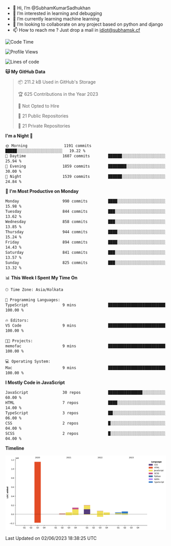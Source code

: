 - 👋 Hi, I’m @SubhamKumarSadhukhan
- 👀 I’m interested in learning and debugging
- 🌱 I’m currently learning machine learning
- 💞️ I’m looking to collaborate on any project based on python and django
- 📫 How to reach me ?
      Just drop a mail in idiot@subhamsk.cf

<!---
SubhamKumarSadhukhan/SubhamKumarSadhukhan is a ✨ special ✨ repository because its `README.md` (this file) appears on your GitHub profile.
You can click the Preview link to take a look at your changes.
--->


<!--START_SECTION:waka-->
![Code Time](http://img.shields.io/badge/Code%20Time-1%2C212%20hrs%2057%20mins-blue)

![Profile Views](http://img.shields.io/badge/Profile%20Views-24-blue)

![Lines of code](https://img.shields.io/badge/From%20Hello%20World%20I%27ve%20Written-1.8%20million%20lines%20of%20code-blue)

**🐱 My GitHub Data** 

> 📦 211.2 kB Used in GitHub's Storage 
 > 
> 🏆 625 Contributions in the Year 2023
 > 
> 🚫 Not Opted to Hire
 > 
> 📜 21 Public Repositories 
 > 
> 🔑 21 Private Repositories 
 > 
**I'm a Night 🦉** 

```text
🌞 Morning                1191 commits        █████░░░░░░░░░░░░░░░░░░░░   19.22 % 
🌆 Daytime                1607 commits        ██████░░░░░░░░░░░░░░░░░░░   25.94 % 
🌃 Evening                1859 commits        ████████░░░░░░░░░░░░░░░░░   30.00 % 
🌙 Night                  1539 commits        ██████░░░░░░░░░░░░░░░░░░░   24.84 % 
```
📅 **I'm Most Productive on Monday** 

```text
Monday                   990 commits         ████░░░░░░░░░░░░░░░░░░░░░   15.98 % 
Tuesday                  844 commits         ███░░░░░░░░░░░░░░░░░░░░░░   13.62 % 
Wednesday                858 commits         ███░░░░░░░░░░░░░░░░░░░░░░   13.85 % 
Thursday                 944 commits         ████░░░░░░░░░░░░░░░░░░░░░   15.24 % 
Friday                   894 commits         ████░░░░░░░░░░░░░░░░░░░░░   14.43 % 
Saturday                 841 commits         ███░░░░░░░░░░░░░░░░░░░░░░   13.57 % 
Sunday                   825 commits         ███░░░░░░░░░░░░░░░░░░░░░░   13.32 % 
```


📊 **This Week I Spent My Time On** 

```text
🕑︎ Time Zone: Asia/Kolkata

💬 Programming Languages: 
TypeScript               9 mins              █████████████████████████   100.00 % 

🔥 Editors: 
VS Code                  9 mins              █████████████████████████   100.00 % 

🐱‍💻 Projects: 
memofac                  9 mins              █████████████████████████   100.00 % 

💻 Operating System: 
Mac                      9 mins              █████████████████████████   100.00 % 
```

**I Mostly Code in JavaScript** 

```text
JavaScript               30 repos            ███████████████░░░░░░░░░░   60.00 % 
HTML                     7 repos             ████░░░░░░░░░░░░░░░░░░░░░   14.00 % 
TypeScript               3 repos             ██░░░░░░░░░░░░░░░░░░░░░░░   06.00 % 
CSS                      2 repos             █░░░░░░░░░░░░░░░░░░░░░░░░   04.00 % 
SCSS                     2 repos             █░░░░░░░░░░░░░░░░░░░░░░░░   04.00 % 
```



**Timeline**

![Lines of Code chart](https://raw.githubusercontent.com/SubhamKumarSadhukhan/SubhamKumarSadhukhan/main/assets/bar_graph.png)


 Last Updated on 02/06/2023 18:38:25 UTC
<!--END_SECTION:waka-->
